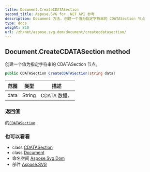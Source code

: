 ```yaml
---
title: Document.CreateCDATASection
second_title: Aspose.SVG for .NET API 参考
description: Document 方法. 创建一个值为指定字符串的 CDATASection 节点
type: docs
weight: 810
url: /zh/net/aspose.svg.dom/document/createcdatasection/
---
```

## Document.CreateCDATASection method

创建一个值为指定字符串的 CDATASection 节点。

```csharp
public CDATASection CreateCDATASection(string data)
```

| 范围 | 类型 | 描述 |
| --- | --- | --- |
| data | String | CDATA 数据。 |

### 返回值

的[`CDATASection`](../../cdatasection/) .

### 也可以看看

* class [CDATASection](../../cdatasection/)
* class [Document](../)
* 命名空间 [Aspose.Svg.Dom](../../document/)
* 部件 [Aspose.SVG](../../../)


